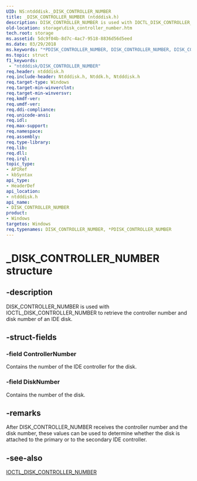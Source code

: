```yaml
---
UID: NS:ntdddisk._DISK_CONTROLLER_NUMBER
title: _DISK_CONTROLLER_NUMBER (ntdddisk.h)
description: DISK_CONTROLLER_NUMBER is used with IOCTL_DISK_CONTROLLER_NUMBER to retrieve the controller number and disk number of an IDE disk.
old-location: storage\disk_controller_number.htm
tech.root: storage
ms.assetid: 5dc9f04b-8d7c-4ac7-9518-8836d56d5eed
ms.date: 03/29/2018
ms.keywords: "*PDISK_CONTROLLER_NUMBER, DISK_CONTROLLER_NUMBER, DISK_CONTROLLER_NUMBER structure [Storage Devices], PDISK_CONTROLLER_NUMBER, PDISK_CONTROLLER_NUMBER structure pointer [Storage Devices], _DISK_CONTROLLER_NUMBER, ntdddisk/DISK_CONTROLLER_NUMBER, ntdddisk/PDISK_CONTROLLER_NUMBER, storage.disk_controller_number, structs-disk_5cf21b24-f10f-4484-bb76-22dff0b4e32c.xml"
ms.topic: struct
f1_keywords:
 - "ntdddisk/DISK_CONTROLLER_NUMBER"
req.header: ntdddisk.h
req.include-header: Ntdddisk.h, Ntddk.h, Ntdddisk.h
req.target-type: Windows
req.target-min-winverclnt: 
req.target-min-winversvr: 
req.kmdf-ver: 
req.umdf-ver: 
req.ddi-compliance: 
req.unicode-ansi: 
req.idl: 
req.max-support: 
req.namespace: 
req.assembly: 
req.type-library: 
req.lib: 
req.dll: 
req.irql: 
topic_type:
- APIRef
- kbSyntax
api_type:
- HeaderDef
api_location:
- ntdddisk.h
api_name:
- DISK_CONTROLLER_NUMBER
product:
- Windows
targetos: Windows
req.typenames: DISK_CONTROLLER_NUMBER, *PDISK_CONTROLLER_NUMBER
---
```


# _DISK_CONTROLLER_NUMBER structure


## -description


DISK_CONTROLLER_NUMBER is used with IOCTL_DISK_CONTROLLER_NUMBER to retrieve the controller number and disk number of an IDE disk. 


## -struct-fields




### -field ControllerNumber

Contains the number of the IDE controller for the disk.


### -field DiskNumber

Contains the number of the disk.


## -remarks



After DISK_CONTROLLER_NUMBER receives the controller number and the disk number, these values can be used to determine whether the disk is attached to the primary or to the secondary IDE controller. 




## -see-also




<a href="https://docs.microsoft.com/windows-hardware/drivers/ddi/ntdddisk/ni-ntdddisk-ioctl_disk_controller_number">IOCTL_DISK_CONTROLLER_NUMBER</a>
 

 

